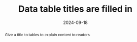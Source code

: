 ---
title: Data table titles are filled in
abstract: Give a title to tables to explain content to readers
categories:
  - Structure and Code
agrege: O4237-E076
opquast: 4 237
indiceebook: "76"
description: Rule 076
before: "075"
weight: "76"
after: "077"
actif: "1"
layout: rules
date: 2024-09-18
tags:
  - display
  - Accessibility
  - Readability
objectif:
  - Allow technical help users to easily identify the nature of information provided by a table.
  - Improve accessibility of content to readers with disabilities
Meo:
  - Use and fill the HTML caption element for each data array.
  - In this case, use a hiding caption element on the display.
Controle:
  - Check the source code of the HTML page of the epub and the presence of the element caption. If this element is hidden in display using a CSS class, make sure it remains accessible for screen readers.
epubcheck: null
ace: null
humancheck: true
ReadiumGoToolkit: null
Source:
  - Opquast
Referentiel:
  - "[Web Content Accessibility Guidelines (WCAG) 1.3.1 Info and Relationships Level A](https://www.w3.org/TR/WCAG22/#info-and-relationships)"
steps:
  - Design
  - Editorial
---